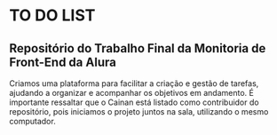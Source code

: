
# TO DO LIST

## Repositório do Trabalho Final da Monitoria de Front-End da Alura

Criamos uma plataforma para facilitar a criação e gestão de tarefas, ajudando a organizar e acompanhar os objetivos em andamento. É importante ressaltar que o Cainan está listado como contribuidor do repositório, pois iniciamos o projeto juntos na sala, utilizando o mesmo computador.
